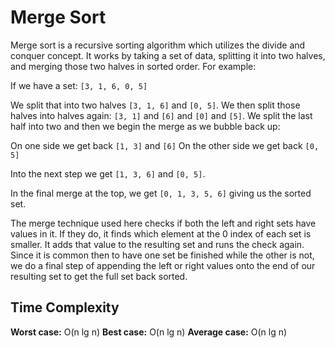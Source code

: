 # Merge Sort

Merge sort is a recursive sorting algorithm which utilizes the divide and
conquer concept. It works by taking a set of data, splitting it into two
halves, and merging those two halves in sorted order. For example:

If we have a set: `[3, 1, 6, 0, 5]`

We split that into two halves `[3, 1, 6]` and `[0, 5]`. We then split those
halves into halves again: `[3, 1]` and `[6]` and `[0]` and `[5]`. We split the last
half into two and then we begin the merge as we bubble back up:

On one side we get back `[1, 3]` and `[6]`
On the other side we get back `[0, 5]`

Into the next step we get `[1, 3, 6]` and `[0, 5]`.

In the final merge at the top, we get `[0, 1, 3, 5, 6]` giving us the sorted
set.

The merge technique used here checks if both the left and right sets have
values in it. If they do, it finds which element at the 0 index of each set
is smaller. It adds that value to the resulting set and runs the check
again. Since it is common then to have one set be finished while the other
is not, we do a final step of appending the left or right values onto the
end of our resulting set to get the full set back sorted.

## Time Complexity

**Worst case:** O(n lg n)
**Best case:** O(n lg n)
**Average case:** O(n lg n)
